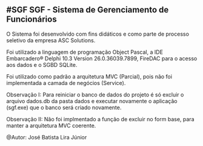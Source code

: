 #SGF
SGF - Sistema de Gerenciamento de Funcionários
----------------------------------------------
O Sistema foi desenvolvido com fins didáticos e como parte de processo seletivo da empresa ASC Solutions. 

Foi utilizado a linguagem de programação Object Pascal, a IDE Embarcadero® Delphi 10.3 Version 26.0.36039.7899, FireDAC para o acesso aos dados e o SGBD SQLite.

Foi utilizado como padrão a arquitetura MVC (Parcial), pois não foi implementada a camada de negócios (Service).

Observação I: Para reiniciar o banco de dados do projeto é só excluir o arquivo dados.db da pasta dados e executar novamente o aplicação (sgf.exe) que o banco será criado novamente.

Observação II: Não foi implmentado a função de excluir no form base, para manter a arquitetura MVC coerente.

@Autor: José Batista Lira Júnior
